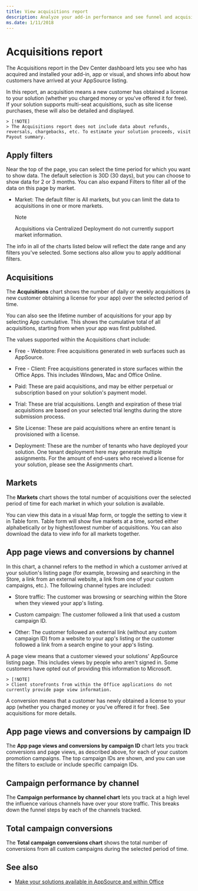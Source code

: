 ```yaml
---
title: View acquisitions report
description: Analyze your add-in performance and see funnel and acquisitions metrics.
ms.date: 1/11/2018
---
```


# Acquisitions report

The Acquisitions report in the Dev Center dashboard lets you see who has acquired and installed your add-in, app or visual, and shows info about how customers have arrived at your AppSource listing. 

In this report, an acquisition means a new customer has obtained a license to your solution (whether you charged money or you've offered it for free). If your solution supports multi-seat acquisitions, such as site license purchases, these will also be detailed and displayed.

    > [!NOTE]
    > The Acquisitions report does not include data about refunds, reversals, chargebacks, etc. To estimate your solution proceeds, visit Payout summary. 

<a name="BKMK_Edit"> </a>
## Apply filters

Near the top of the page, you can select the time period for which you want to show data. The default selection is 30D (30 days), but you can choose to show data for 2 or 3 months.
You can also expand Filters to filter all of the data on this page by market.
- Market: The default filter is All markets, but you can limit the data to acquisitions in one or more markets.

    > [!NOTE]
    > Acquisitions via Centralized Deployment do not currently support market information. 

The info in all of the charts listed below will reflect the date range and any filters you've selected. Some sections also allow you to apply additional filters.


## Acquisitions

The **Acquisitions** chart shows the number of daily or weekly acquisitions (a new customer obtaining a license for your app) over the selected period of time.

You can also see the lifetime number of acquisitions for your app by selecting App cumulative. This shows the cumulative total of all acquisitions, starting from when your app was first published.

The values supported within the Acquisitions chart include:

- Free - Webstore: Free acquisitions generated in web surfaces such as AppSource.

- Free - Client: Free acquisitions generated in store surfaces within the Office Apps. This includes Windows, Mac and Office Online.

- Paid: These are paid acquisitions, and may be either perpetual or subscription based on your solution's payment model.

- Trial: These are trial acquisitions. Length and expiration of these trial acquisitions are based on your selected trial lengths during the store submission process.

- Site License: These are paid acquisitions where an entire tenant is provisioned with a license.

- Deployment: These are the number of tenants who have deployed your solution. One tenant deployment here may generate multiple assignments. For the amount of end-users who received a license for your solution, please see the Assignments chart.

   
 
<a name="BKMK_delist"> </a>
## Markets

The **Markets** chart shows the total number of acquisitions over the selected period of time for each market in which your solution is available.

You can view this data in a visual Map form, or toggle the setting to view it in Table form. Table form will show five markets at a time, sorted either alphabetically or by highest/lowest number of acquisitions. You can also download the data to view info for all markets together.
 
## App page views and conversions by channel

In this chart, a channel refers to the method in which a customer arrived at your solution's listing page (for example, browsing and searching in the Store, a link from an external website, a link from one of your custom campaigns, etc.). The following channel types are included:

- Store traffic: The customer was browsing or searching within the Store when they viewed your app's listing.

- Custom campaign: The customer followed a link that used a custom campaign ID.

- Other: The customer followed an external link (without any custom campaign ID) from a website to your app's listing or the customer followed a link from a search engine to your app's listing.

A page view means that a customer viewed your solutions' AppSource listing page. This includes views by people who aren't signed in. Some customers have opted out of providing this information to Microsoft.

    > [!NOTE]
    > Client storefronts from within the Office applications do not currently provide page view information.  

A conversion means that a customer has newly obtained a license to your app (whether you charged money or you've offered it for free). See acquisitions for more details.

<a name="BKMK_delete"> </a>
## App page views and conversions by campaign ID

The **App page views and conversions by campaign ID** chart lets you track conversions and page views, as described above, for each of your custom promotion campaigns. The top campaign IDs are shown, and you can use the filters to exclude or include specific campaign IDs.
 
## Campaign performance by channel

The **Campaign performance by channel chart** lets you track at a high level the influence various channels have over your store traffic. This breaks down the funnel steps by each of the channels tracked.

## Total campaign conversions

The **Total campaign conversions chart** shows the total number of conversions from all custom campaigns during the selected period of time.

## See also

- [Make your solutions available in AppSource and within Office](submit-to-the-office-store.md)
